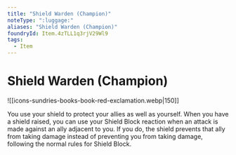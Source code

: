 ```yaml
---
title: "Shield Warden (Champion)"
noteType: ":luggage:"
aliases: "Shield Warden (Champion)"
foundryId: Item.4zTLL1q3rjV29Wl9
tags:
  - Item
---
```


# Shield Warden (Champion)
![[icons-sundries-books-book-red-exclamation.webp|150]]

You use your shield to protect your allies as well as yourself. When you have a shield raised, you can use your Shield Block reaction when an attack is made against an ally adjacent to you. If you do, the shield prevents that ally from taking damage instead of preventing you from taking damage, following the normal rules for Shield Block.
